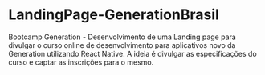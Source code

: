 # LandingPage-GenerationBrasil
Bootcamp Generation - Desenvolvimento de uma Landing page para divulgar o curso online de desenvolvimento para aplicativos novo da Generation utilizando React Native. A ideia é divulgar as especificações do curso e captar as inscrições para o mesmo.
